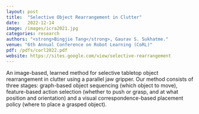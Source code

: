 ```yaml
---
layout: post
title:  "Selective Object Rearrangement in Clutter"
date:   2022-12-14
image: /images/icra2021.jpg
categories: research
authors: "<strong>Bingjie Tang</strong>, Gaurav S. Sukhatme."
venue: "6th Annual Conference on Robot Learning (CoRL)"
pdf: /pdfs/corl2022.pdf
website: https://sites.google.com/view/selective-rearrangement
---
```

An image-based, learned method for selective tabletop object rearrangement in clutter using a parallel jaw gripper. Our method consists of three stages: graph-based object sequencing (which object to move), feature-based action selection (whether to push or grasp, and at what position and orientation) and a visual correspondence-based placement policy (where to place a grasped object).